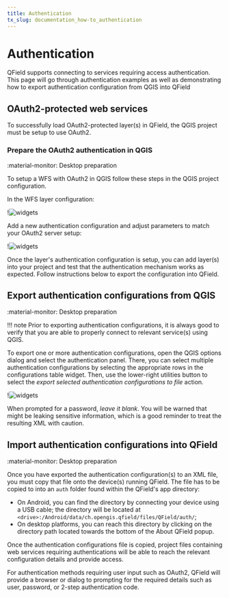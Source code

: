 ```yaml
---
title: Authentication
tx_slug: documentation_how-to_authentication
---
```


# Authentication

QField supports connecting to services requiring access authentication. This page will go through authentication examples as well as demonstrating how to export authentication configuration from QGIS into QField

## OAuth2-protected web services

To successfully load OAuth2-protected layer(s) in QField, the QGIS project must be setup to use OAuth2.

### Prepare the OAuth2 authentication in QGIS
:material-monitor: Desktop preparation

To setup a WFS with OAuth2 in QGIS follow these steps in the QGIS project configuration.

In the WFS layer configuration:

!![widgets](../assets/images/oauth2_setup_wfs.png)

Add a new authentication configuration and adjust parameters to match your OAuth2 server setup:

!![widgets](../assets/images/oauth2_setup_auth.png)

Once the layer's authentication configuration is setup, you can add layer(s) into your project and test that the authentication mechanism works as expected. Follow instructions below to export the configuration into QField.

## Export authentication configurations from QGIS
:material-monitor: Desktop preparation

!!! note
    Prior to exporting authentication configurations, it is always good to verify that you are able to properly connect to relevant service(s) using QGIS.

To export one or more authentication configurations, open the QGIS options dialog and select the authentication panel. There, you can select multiple authentication configurations by selecting the appropriate rows in the configurations table widget. Then, use the lower-right utilities button to select the *export selected authentication configurations to file* action.

!![widgets](../assets/images/oauth2_export_config.png)

When prompted for a password, *leave it blank*. You will be warned that might be leaking sensitive information, which is a good reminder to treat the resulting XML with caution.

## Import authentication configurations into QField
:material-monitor: Desktop preparation

Once you have exported the authentication configuration(s) to an XML file, you must copy that file onto the device(s) running QField. The file has to be copied to into an `auth` folder found within the QField's app directory:

- On Android, you can find the directory by connecting your device using a USB cable; the directory will be located at `<drive>:/Android/data/ch.opengis.qfield/files/QField/auth/`;
- On desktop platforms, you can reach this directory by clicking on the directory path located towards the bottom of the About QField popup.

Once the authentication configurations file is copied, project files containing web services requiring authentications will be able to reach the relevant configuration details and provide access.

For authentication methods requiring user input such as OAuth2, QField will provide a browser or dialog to prompting for the required details such as user, password, or 2-step authentication code.
